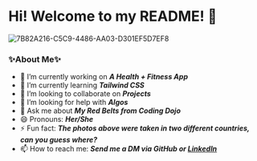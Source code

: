 # Hi! Welcome to my README! 👋 
![7B82A216-C5C9-4486-AA03-D301EF5D7EF8](https://user-images.githubusercontent.com/109976833/216511391-3d036366-a337-4790-8bdd-41d9925fea8e.jpeg)




### ✨About Me✨

- 🔭 I’m currently working on ***A Health + Fitness App***
- 🌱 I’m currently learning ***Tailwind CSS***
- 👯 I’m looking to collaborate on ***Projects***
- 🤔 I’m looking for help with ***Algos***
- 💬 Ask me about ***My Red Belts from Coding Dojo***
- 😄 Pronouns: ***Her/She***
- ⚡ Fun fact: ***The photos above were taken in two different countries, can you guess where?***
- 📫 How to reach me: ***Send me a DM via GitHub or [LinkedIn](https://www.linkedin.com/in/valeria-camarillo-238125254/)***


<!--
**ValeriaCamarillo/ValeriaCamarillo** is a ✨ _special_ ✨ repository because its `README.md` (this file) appears on your GitHub profile.

Here are some ideas to get you started:

- 🔭 I’m currently working on ...
- 🌱 I’m currently learning ...
- 👯 I’m looking to collaborate on ...
- 🤔 I’m looking for help with ...
- 💬 Ask me about ...
- 📫 How to reach me: ...
- 😄 Pronouns: ...
- ⚡ Fun fact: ...
-->
